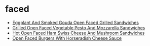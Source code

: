 # faced

 * [Eggplant And Smoked Gouda Open Faced Grilled Sandwiches](index/e/eggplant-and-smoked-gouda-open-faced-grilled-sandwiches-234662.json)
 * [Grilled Open Faced Vegetable Pesto And Mozzarella Sandwiches](index/g/grilled-open-faced-vegetable-pesto-and-mozzarella-sandwiches-12486.json)
 * [Hot Open Faced Ham Swiss Cheese And Mushroom Sandwiches](index/h/hot-open-faced-ham-swiss-cheese-and-mushroom-sandwiches-11657.json)
 * [Open Faced Burgers With Horseradish Cheese Sauce](index/o/open-faced-burgers-with-horseradish-cheese-sauce-10416.json)
